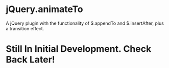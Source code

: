 jQuery.animateTo
================

A jQuery plugin with the functionality of $.appendTo and $.insertAfter, plus a transition effect.

Still In Initial Development.  Check Back Later!
================================================
